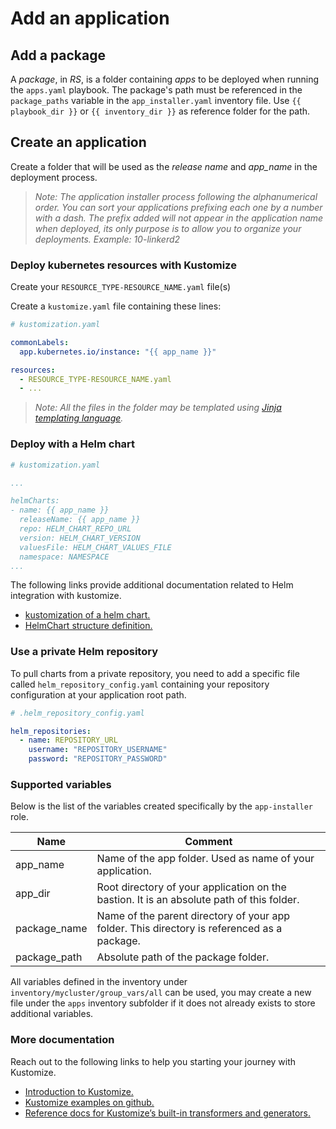 # Add an application

## Add a package

A *package*, in *RS*, is a folder containing *apps* to be deployed when running the `apps.yaml` playbook. The package's path must be referenced in the `package_paths` variable in the `app_installer.yaml` inventory file. Use `{{ playbook_dir }}` or `{{ inventory_dir }}` as reference folder for the path.

## Create an application

Create a folder that will be used as the *release name* and *app_name* in the deployment process.
> *Note: The application installer process following the alphanumerical order. You can sort your applications prefixing each one by a number with a dash. The prefix added will not appear in the application name when deployed, its only purpose is to allow you to organize your deployments.* 
*Example: 10-linkerd2*

### Deploy kubernetes resources with Kustomize

Create your `RESOURCE_TYPE-RESOURCE_NAME.yaml` file(s)

Create a `kustomize.yaml` file containing these lines:
```yaml
# kustomization.yaml

commonLabels:
  app.kubernetes.io/instance: "{{ app_name }}"

resources:
  - RESOURCE_TYPE-RESOURCE_NAME.yaml
  - ...
```

> *Note: All the files in the folder may be templated using [Jinja templating language](https://jinja.palletsprojects.com/en/3.0.x/).*

### Deploy with a Helm chart

```yaml
# kustomization.yaml

...

helmCharts:
- name: {{ app_name }}
  releaseName: {{ app_name }}
  repo: HELM_CHART_REPO_URL
  version: HELM_CHART_VERSION
  valuesFile: HELM_CHART_VALUES_FILE
  namespace: NAMESPACE
...

```

The following links provide additional documentation related to Helm integration with kustomize.

- [kustomization of a helm chart.](https://github.com/kubernetes-sigs/kustomize/blob/59c410a70af15ed330cfd5292b1a642692a7b773/examples/chart.md)
- [HelmChart structure definition.](https://github.com/kubernetes-sigs/kustomize/blob/d9435bd1b13a6764b9d271001e61837199494d1c/api/types/helmchartargs.go#L33)

### Use a private Helm repository

To pull charts from a private repository, you need to add a specific file called `helm_repository_config.yaml` containing your repository configuration at your application root path.

```yaml
# .helm_repository_config.yaml

helm_repositories:
  - name: REPOSITORY_URL
    username: "REPOSITORY_USERNAME"
    password: "REPOSITORY_PASSWORD"

```

### Supported variables

Below is the list of the variables created specifically by the `app-installer` role.

| Name | Comment |
| --- | --- |
| app_name | Name of the app folder. Used as name of your application. |
| app_dir | Root directory of your application on the bastion. It is an absolute path of this folder. |
| package_name | Name of the parent directory of your app folder. This directory is referenced as a package. |
| package_path | Absolute path of the package folder. |

All variables defined in the inventory under `inventory/mycluster/group_vars/all` can be used, you may create a new file under the `apps` inventory subfolder if it does not already exists to store additional variables.

### More documentation

Reach out to the following links to help you starting your journey with Kustomize.

- [Introduction to Kustomize.](https://kubectl.docs.kubernetes.io/guides/introduction/kustomize/)
- [Kustomize examples on github.](https://github.com/kubernetes-sigs/kustomize/tree/master/examples)
- [Reference docs for Kustomize’s built-in transformers and generators.](https://kubectl.docs.kubernetes.io/references/kustomize/builtins/)
